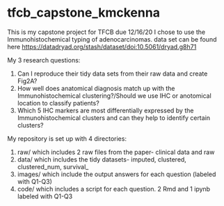 # tfcb_capstone_kmckenna
 
This is my capstone project for TFCB due 12/16/20
I chose to use the Immunohistochemical typing of adenocarcinomas.
 data set can be found here https://datadryad.org/stash/dataset/doi:10.5061/dryad.g8h71

My 3 research questions:
1. Can I reproduce their tidy data sets from their raw data and create Fig2A?
2. How well does anatomical diagnosis match up with the Immunohistochemical clustering?/Should we use IHC or anotomical location to classify patients?
3. Which 5 IHC markers are most differentially expressed by the Immunohistochemical clusters and can they help to identify certain clusters?

My repository is set up with 4 directories:
1. raw/ which includes 2 raw files from the paper- clinical data and raw
2. data/ which includes the tidy datasets- imputed, clustered, clustered_num, survival_
3. images/ which include the output answers for each question (labeled with Q1-Q3)
4. code/ which includes a script for each question. 2 Rmd and 1 ipynb labeled with Q1-Q3

